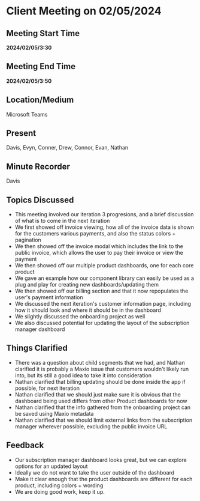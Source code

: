 # Client Meeting on 02/05/2024

## Meeting Start Time

**2024/02/05/3:30**

## Meeting End Time

**2024/02/05/3:50**

## Location/Medium

Microsoft Teams

## Present

Davis, Evyn, Conner, Drew, Connor, Evan, Nathan

## Minute Recorder

Davis

## Topics Discussed
- This meeting involved our iteration 3 progresions, and a brief discussion of what is to come in the next iteration
- We first showed off invoice viewing, how all of the invoice data is shown for the customers various payments, and also the status colors + pagination
- We then showed off the invoice modal which includes the link to the public invoice, which allows the user to pay their invoice or view the payment
- We then showed off our multiple product dashboards, one for each core product
- We gave an example how our component library can easily be used as a plug and play for creating new dashboards/updating them
- We then showed off our billing section and that it now repopulates the user's payment information
- We discussed the next iteration's customer information page, including how it should look and where it should be in the dashboard
- We slightly discussed the onboarding project as well
- We also discussed potential for updating the layout of the subscription manager dashboard

## Things Clarified
- There was a question about child segments that we had, and Nathan clarified it is probably a Maxio issue that customers wouldn't likely run into, but its still a good idea to take it into consideration
- Nathan clarified that billing updating should be done inside the app if possible, for next iteration
- Nathan clarified that we should just make sure it is obvious that the dashboard being used differs from other Product dashboards for now
- Nathan clarified that the info gathered from the onboarding project can be saved using Maxio metadata
- Nathan clarified that we should limit external links from the subscription manager wherever possible, excluding the public invoice URL

## Feedback
- Our subscription manager dashboard looks great, but we can explore options for an updated layout
- Ideally we do not want to take the user outside of the dashboard
- Make it clear enough that the product dashboards are different for each product, including colors + wording
- We are doing good work, keep it up.

  
